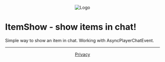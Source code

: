 <p align="center">
  <img src="https://i.imgur.com/obT8vo5.png" alt="Logo"/>
</p>

# ItemShow - show items in chat!
Simple way to show an item in chat. Working with AsyncPlayerChatEvent.

***

<div class='parent' align="center">
  <div class='child' style="display: inline-block">
    <a href="https://www.vojtech-adam.cz/privacy" target="_blank">Privacy</a>
  </div>
</div>

